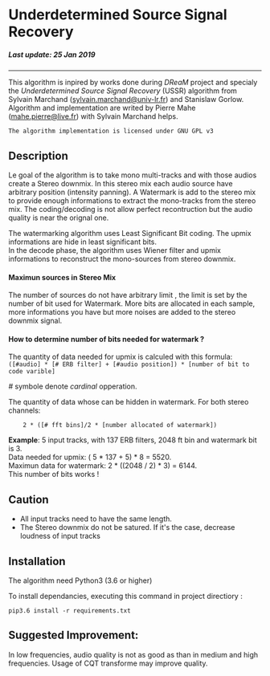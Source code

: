# Underdetermined Source Signal Recovery
##### Last update: 25 Jan 2019
****

This algorithm is inpired by works done during *DReaM* project and specialy the *Underdetermined Source Signal Recovery* (USSR) algorithm from Sylvain Marchand ([sylvain.marchand@univ-lr.fr](mailto:sylvain.marchand@univ-lr.fr)) and Stanislaw Gorlow.
Algorithm and implementation are writed by Pierre Mahe ([mahe.pierre@live.fr](mailto:mahe.pierre@live.fr)) with  Sylvain Marchand helps.

```The algorithm implementation is licensed under GNU GPL v3```

## Description
Le goal of the algorithm is to take mono multi-tracks and with those audios create a Stereo downmix. In this stereo mix each audio source have arbitrary position (intensity panning).
A Watermark is add to the stereo mix to provide enough informations to extract the mono-tracks from the stereo mix. The coding/decoding is not allow perfect recontruction but the audio quality is near the orignal one.

The watermarking algorithm uses Least Significant Bit coding. The upmix informations are hide in least significant bits.  
In the decode phase, the algorithm uses Wiener filter and upmix informations to reconstruct the mono-sources from stereo downmix.


#### Maximun sources in Stereo Mix
The number of sources do not have arbitrary limit , the limit is set by the number of bit used for Watermark. 
More bits are allocated in each sample, more informations you have but more noises are added to the stereo downmix signal.

#### How to determine number of bits needed for watermark ?
The quantity of data needed for upmix is calculed with this formula:
```([#audio] * [# ERB filter] + [#audio position]) * [number of bit to code varible]```

*#* symbole denote *cardinal* opperation.

The quantity of data whose can be hidden in watermark. For both stereo channels:
```
	2 * ([# fft bins]/2 * [number allocated of watermark])
```

**Example**: 5 input tracks, with 137 ERB filters, 2048 ft bin and watermark bit is 3.  
Data needed for upmix: ( 5 * 137 + 5) * 8 = 5520.   
Maximun data for watermark: 2 * ((2048 / 2) * 3) = 6144.  
This number of bits works !

## Caution
* All input tracks need to have the same length.
* The Stereo downmix do not be satured. If it's the case, decrease loudness of input tracks


## Installation

The algorithm need Python3 (3.6 or higher)

To install dependancies, executing this command in project directiory :
```
pip3.6 install -r requirements.txt 
```

## Suggested Improvement:

In low frequencies, audio quality is not as good as than in medium and high frequencies. Usage of CQT transforme may improve quality.